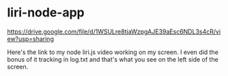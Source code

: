 # liri-node-app

https://drive.google.com/file/d/1WSULre8tjaWzpgAJE39aEsc6NDL3s4cR/view?usp=sharing

Here's the link to my node liri.js video working on my screen.  I even did the bonus of it tracking in log.txt and that's what you see on the left side of the screen.
